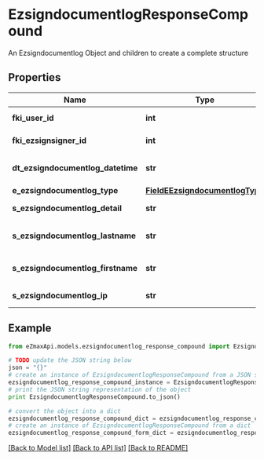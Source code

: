 # EzsigndocumentlogResponseCompound

An Ezsigndocumentlog Object and children to create a complete structure

## Properties

Name | Type | Description | Notes
------------ | ------------- | ------------- | -------------
**fki_user_id** | **int** | The unique ID of the User | [optional] 
**fki_ezsignsigner_id** | **int** | The unique ID of the Ezsignsigner | [optional] 
**dt_ezsigndocumentlog_datetime** | **str** | The date and time at which the event was logged | 
**e_ezsigndocumentlog_type** | [**FieldEEzsigndocumentlogType**](FieldEEzsigndocumentlogType.md) |  | 
**s_ezsigndocumentlog_detail** | **str** | The detail of the Ezsigndocumentlog | 
**s_ezsigndocumentlog_lastname** | **str** | The last name of the User or Ezsignsigner | 
**s_ezsigndocumentlog_firstname** | **str** | The first name of the User or Ezsignsigner | 
**s_ezsigndocumentlog_ip** | **str** | Represent an IP address. | 

## Example

```python
from eZmaxApi.models.ezsigndocumentlog_response_compound import EzsigndocumentlogResponseCompound

# TODO update the JSON string below
json = "{}"
# create an instance of EzsigndocumentlogResponseCompound from a JSON string
ezsigndocumentlog_response_compound_instance = EzsigndocumentlogResponseCompound.from_json(json)
# print the JSON string representation of the object
print EzsigndocumentlogResponseCompound.to_json()

# convert the object into a dict
ezsigndocumentlog_response_compound_dict = ezsigndocumentlog_response_compound_instance.to_dict()
# create an instance of EzsigndocumentlogResponseCompound from a dict
ezsigndocumentlog_response_compound_form_dict = ezsigndocumentlog_response_compound.from_dict(ezsigndocumentlog_response_compound_dict)
```
[[Back to Model list]](../README.md#documentation-for-models) [[Back to API list]](../README.md#documentation-for-api-endpoints) [[Back to README]](../README.md)


